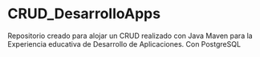 # CRUD_DesarrolloApps
Repositorio creado para alojar un CRUD realizado con Java Maven para la Experiencia educativa de Desarrollo de Aplicaciones. Con PostgreSQL
